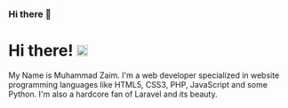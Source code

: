 ### Hi there 👋

# Hi there! <img src="https://camo.githubusercontent.com/e8e7b06ecf583bc040eb60e44eb5b8e0ecc5421320a92929ce21522dbc34c891/68747470733a2f2f6d656469612e67697068792e636f6d2f6d656469612f6876524a434c467a6361737252346961377a2f67697068792e676966" alt="Waving" style="width:20px">
My Name is Muhammad Zaim. I'm a web developer specialized in website programming languages like HTML5, CSS3, PHP, JavaScript and some Python. I'm also a hardcore fan of Laravel and its beauty.

